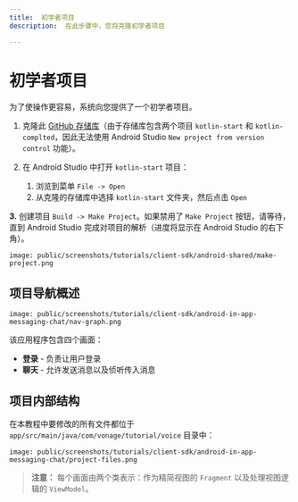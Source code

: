 ```yaml
---
title:  初学者项目
description:  在此步骤中，您将克隆初学者项目

---
```


初学者项目
=====

为了使操作更容易，系统向您提供了一个初学者项目。

1. 克隆此 [GitHub 存储库](https://github.com/nexmo-community/client-sdk-android-tutorial-messaging)（由于存储库包含两个项目 `kotlin-start` 和 `kotlin-complted`，因此无法使用 Android Studio `New project from version control` 功能）。

2. 在 Android Studio 中打开 `kotlin-start` 项目：

   1. 浏览到菜单 `File -> Open`
   2. 从克隆的存储库中选择 `kotlin-start` 文件夹，然后点击 `Open`

**3\.** 创建项目 `Build -> Make Project`。如果禁用了 `Make Project` 按钮，请等待，直到 Android Studio 完成对项目的解析（进度将显示在 Android Studio 的右下角）。

```screenshot
image: public/screenshots/tutorials/client-sdk/android-shared/make-project.png
```

项目导航概述
------

```screenshot
image: public/screenshots/tutorials/client-sdk/android-in-app-messaging-chat/nav-graph.png
```

该应用程序包含四个画面：

* **登录** - 负责让用户登录
* **聊天** - 允许发送消息以及侦听传入消息

项目内部结构
------

在本教程中要修改的所有文件都位于 `app/src/main/java/com/vonage/tutorial/voice` 目录中：

```screenshot
image: public/screenshots/tutorials/client-sdk/android-in-app-messaging-chat/project-files.png
```

> **注意：** 每个画面由两个类表示：作为精简视图的 `Fragment` 以及处理视图逻辑的 `ViewModel`。

